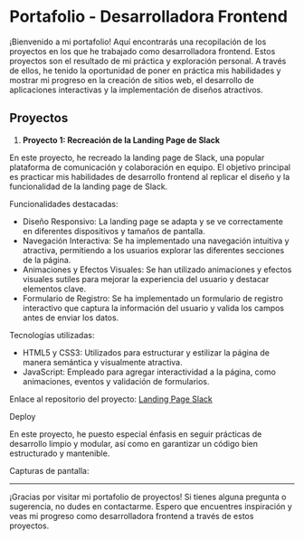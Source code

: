 # Portafolio - Desarrolladora Frontend

¡Bienvenido a mi portafolio! Aquí encontrarás una recopilación de los proyectos en los que he trabajado como desarrolladora frontend. Estos proyectos son el resultado de mi práctica y exploración personal. A través de ellos, he tenido la oportunidad de poner en práctica mis habilidades y mostrar mi progreso en la creación de sitios web, el desarrollo de aplicaciones interactivas y la implementación de diseños atractivos. 

## Proyectos

1. **Proyecto 1: Recreación de la Landing Page de Slack**

En este proyecto, he recreado la landing page de Slack, una popular plataforma de comunicación y colaboración en equipo. El objetivo principal es practicar mis habilidades de desarrollo frontend al replicar el diseño y la funcionalidad de la landing page de Slack.

Funcionalidades destacadas:
- Diseño Responsivo: La landing page se adapta y se ve correctamente en diferentes dispositivos y tamaños de pantalla.
- Navegación Interactiva: Se ha implementado una navegación intuitiva y atractiva, permitiendo a los usuarios explorar las diferentes secciones de la página.
- Animaciones y Efectos Visuales: Se han utilizado animaciones y efectos visuales sutiles para mejorar la experiencia del usuario y destacar elementos clave.
- Formulario de Registro: Se ha implementado un formulario de registro interactivo que captura la información del usuario y valida los campos antes de enviar los datos.

Tecnologías utilizadas:
- HTML5 y CSS3: Utilizados para estructurar y estilizar la página de manera semántica y visualmente atractiva.
- JavaScript: Empleado para agregar interactividad a la página, como animaciones, eventos y validación de formularios.

Enlace al repositorio del proyecto: [Landing Page Slack](https://github.com/laura13294/Portfolio/tree/main/1.%20Landing%20Slack)

Deploy

En este proyecto, he puesto especial énfasis en seguir prácticas de desarrollo limpio y modular, así como en garantizar un código bien estructurado y mantenible.

Capturas de pantalla:


---

¡Gracias por visitar mi portafolio de proyectos! Si tienes alguna pregunta o sugerencia, no dudes en contactarme. Espero que encuentres inspiración y veas mi progreso como desarrolladora frontend a través de estos proyectos.

